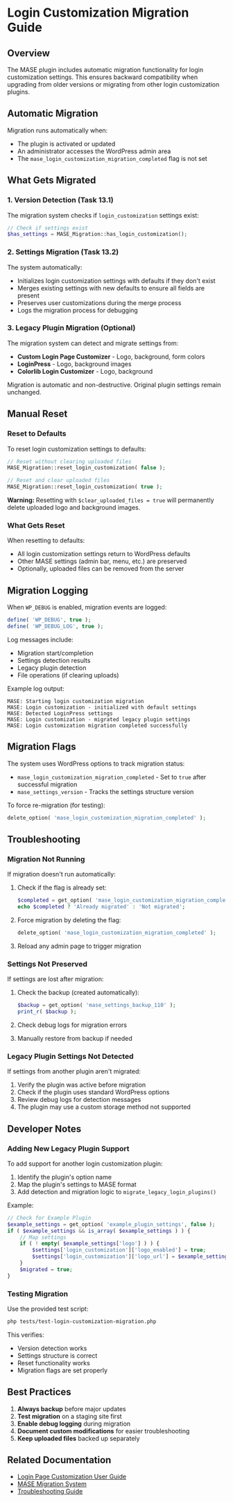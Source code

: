 # Login Customization Migration Guide

## Overview

The MASE plugin includes automatic migration functionality for login customization settings. This ensures backward compatibility when upgrading from older versions or migrating from other login customization plugins.

## Automatic Migration

Migration runs automatically when:
- The plugin is activated or updated
- An administrator accesses the WordPress admin area
- The `mase_login_customization_migration_completed` flag is not set

## What Gets Migrated

### 1. Version Detection (Task 13.1)

The migration system checks if `login_customization` settings exist:

```php
// Check if settings exist
$has_settings = MASE_Migration::has_login_customization();
```

### 2. Settings Migration (Task 13.2)

The system automatically:
- Initializes login customization settings with defaults if they don't exist
- Merges existing settings with new defaults to ensure all fields are present
- Preserves user customizations during the merge process
- Logs the migration process for debugging

### 3. Legacy Plugin Migration (Optional)

The migration system can detect and migrate settings from:
- **Custom Login Page Customizer** - Logo, background, form colors
- **LoginPress** - Logo, background images
- **Colorlib Login Customizer** - Logo, background

Migration is automatic and non-destructive. Original plugin settings remain unchanged.

## Manual Reset

### Reset to Defaults

To reset login customization settings to defaults:

```php
// Reset without clearing uploaded files
MASE_Migration::reset_login_customization( false );

// Reset and clear uploaded files
MASE_Migration::reset_login_customization( true );
```

**Warning:** Resetting with `$clear_uploaded_files = true` will permanently delete uploaded logo and background images.

### What Gets Reset

When resetting to defaults:
- All login customization settings return to WordPress defaults
- Other MASE settings (admin bar, menu, etc.) are preserved
- Optionally, uploaded files can be removed from the server

## Migration Logging

When `WP_DEBUG` is enabled, migration events are logged:

```php
define( 'WP_DEBUG', true );
define( 'WP_DEBUG_LOG', true );
```

Log messages include:
- Migration start/completion
- Settings detection results
- Legacy plugin detection
- File operations (if clearing uploads)

Example log output:
```
MASE: Starting login customization migration
MASE: Login customization - initialized with default settings
MASE: Detected LoginPress settings
MASE: Login customization - migrated legacy plugin settings
MASE: Login customization migration completed successfully
```

## Migration Flags

The system uses WordPress options to track migration status:

- `mase_login_customization_migration_completed` - Set to `true` after successful migration
- `mase_settings_version` - Tracks the settings structure version

To force re-migration (for testing):
```php
delete_option( 'mase_login_customization_migration_completed' );
```

## Troubleshooting

### Migration Not Running

If migration doesn't run automatically:

1. Check if the flag is already set:
   ```php
   $completed = get_option( 'mase_login_customization_migration_completed' );
   echo $completed ? 'Already migrated' : 'Not migrated';
   ```

2. Force migration by deleting the flag:
   ```php
   delete_option( 'mase_login_customization_migration_completed' );
   ```

3. Reload any admin page to trigger migration

### Settings Not Preserved

If settings are lost after migration:

1. Check the backup (created automatically):
   ```php
   $backup = get_option( 'mase_settings_backup_110' );
   print_r( $backup );
   ```

2. Check debug logs for migration errors

3. Manually restore from backup if needed

### Legacy Plugin Settings Not Detected

If settings from another plugin aren't migrated:

1. Verify the plugin was active before migration
2. Check if the plugin uses standard WordPress options
3. Review debug logs for detection messages
4. The plugin may use a custom storage method not supported

## Developer Notes

### Adding New Legacy Plugin Support

To add support for another login customization plugin:

1. Identify the plugin's option name
2. Map the plugin's settings to MASE format
3. Add detection and migration logic to `migrate_legacy_login_plugins()`

Example:
```php
// Check for Example Plugin
$example_settings = get_option( 'example_plugin_settings', false );
if ( $example_settings && is_array( $example_settings ) ) {
    // Map settings
    if ( ! empty( $example_settings['logo'] ) ) {
        $settings['login_customization']['logo_enabled'] = true;
        $settings['login_customization']['logo_url'] = $example_settings['logo'];
    }
    $migrated = true;
}
```

### Testing Migration

Use the provided test script:

```bash
php tests/test-login-customization-migration.php
```

This verifies:
- Version detection works
- Settings structure is correct
- Reset functionality works
- Migration flags are set properly

## Best Practices

1. **Always backup** before major updates
2. **Test migration** on a staging site first
3. **Enable debug logging** during migration
4. **Document custom modifications** for easier troubleshooting
5. **Keep uploaded files** backed up separately

## Related Documentation

- [Login Page Customization User Guide](./USER-GUIDE.md)
- [MASE Migration System](./MIGRATION-GUIDE.md)
- [Troubleshooting Guide](./TROUBLESHOOTING.md)

